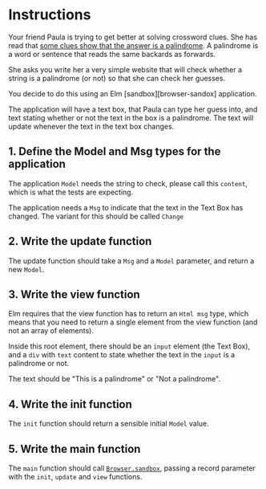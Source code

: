 # Instructions

Your friend Paula is trying to get better at solving crossword clues. She has read that [some clues show that the answer is a palindrome][palindrome-crossword-clues].
A palindrome is a word or sentence that reads the same backards as forwards.

She asks you write her a very simple website that will check whether a string is a palindrome (or not) so that she can check her guesses.

You decide to do this using an Elm [sandbox][browser-sandox] application.

The application will have a text box, that Paula can type her guess into, and text stating whether or not the text in the box is a palindrome.
The text will update whenever the text in the text box changes.

## 1. Define the Model and Msg types for the application

The application `Model` needs the string to check, please call this `content`, which is what the tests are expecting.

The application needs a `Msg` to indicate that the text in the Text Box has changed.
The variant for this should be called `Change`

## 2. Write the update function

The update function should take a `Msg` and a `Model` parameter, and return a new `Model`.

## 3. Write the view function

Elm requires that the view function has to return an `Html msg` type, which means that you need to return a single element from the view function (and not an  array of elements).

Inside this root element, there should be an `input` element (the Text Box), and a `div` with `text` content to state whether the text in the `input` is a palindrome or not.

The text should be "This is a palindrome" or "Not a palindrome".

## 4. Write the init function

The `init` function should return a sensible initial `Model` value.

## 5. Write the main function

The `main` function should call [`Browser.sandbox`][browser-sandbox], passing a record parameter with the `init`, `update` and `view` functions.

[palindrome-crossword-clues]: https://www.theguardian.com/crosswords/crossword-blog/2012/nov/01/cryptic-crosswords-beginners-palindromes
[browser-sandbox]: https://package.elm-lang.org/packages/elm/browser/latest/Browser#sandbox
